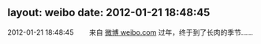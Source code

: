 layout: weibo
date: 2012-01-21 18:48:45
---
<meta name="referrer" content="no-referrer" />

2012-01-21 18:48:45  &nbsp;&nbsp;&nbsp;&nbsp;&nbsp;&nbsp; 来自 <a href="http://weibo.com/" rel="nofollow">微博 weibo.com</a>
过年，终于到了长肉的季节…… ​​​
